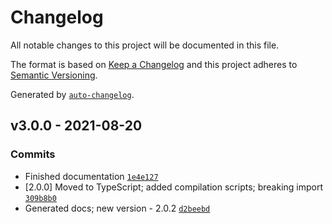 # Changelog

All notable changes to this project will be documented in this file.

The format is based on [Keep a Changelog](https://keepachangelog.com/en/1.0.0/)
and this project adheres to [Semantic Versioning](https://semver.org/spec/v2.0.0.html).

Generated by [`auto-changelog`](https://github.com/CookPete/auto-changelog).

## v3.0.0 - 2021-08-20

### Commits

- Finished documentation [`1e4e127`](https://github.com/artus9033/i18n-plus/commit/1e4e12725d21675a317ca13e4c38e5278bc4d6e8)
- [2.0.0] Moved to TypeScript; added compilation scripts; breaking import [`309b8b0`](https://github.com/artus9033/i18n-plus/commit/309b8b06cecf711d0710c4354704f6047f820170)
- Generated docs; new version - 2.0.2 [`d2beebd`](https://github.com/artus9033/i18n-plus/commit/d2beebd5223bce8aaee0844abcb3e1955b781a77)

